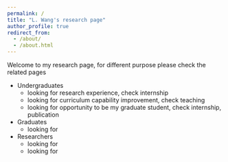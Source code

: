 ```yaml
---
permalink: /
title: "L. Wang's research page"
author_profile: true
redirect_from: 
  - /about/
  - /about.html
---
```


Welcome to my research page, for different purpose please check the related pages

- Undergraduates
  * looking for research experience, check internship
  * looking for curriculum capability improvement, check teaching
  * looking for opportunity to be my graduate student, check internship, publication
- Graduates
  * looking for
- Researchers
  * looking for
  * looking for
